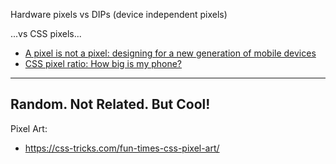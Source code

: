 Hardware pixels vs DIPs (device independent pixels)

...vs CSS pixels...

* [A pixel is not a pixel: designing for a new generation of mobile devices](https://juiceboxinteractive.com/ideas/a-pixel-is-not-a-pixel-designing-new-generation-mobile-devices/)
* [CSS pixel ratio: How big is my phone?](https://blogs.perficient.com/perficientdigital/2014/12/24/css-pixel-ratio-or-how-big-is-my-phone/)


------------------------------

## Random. Not Related. But Cool!
Pixel Art:
* https://css-tricks.com/fun-times-css-pixel-art/


